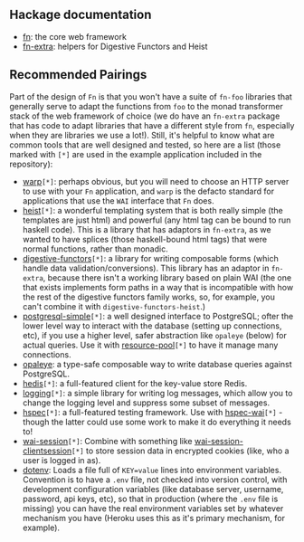 ## Hackage documentation

- [fn](http://hackage.haskell.org/package/fn): the core web framework
- [fn-extra](http://hackage.haskell.org/package/fn-extra): helpers for Digestive Functors and Heist

## Recommended Pairings

Part of the design of `Fn` is that you won't have a suite of `fn-foo`
libraries that generally serve to adapt the functions from `foo` to
the monad transformer stack of the web framework of choice (we do have
an `fn-extra` package that has code to adapt libraries that have a
different style from `fn`, especially when they are libraries we use a
lot!). Still, it's helpful to know what are common tools that are well
designed and tested, so here are a list (those marked with `[*]` are
used in the example application included in the repository):

- [warp](http://hackage.haskell.org/package/warp)`[*]`: perhaps obvious,
  but you will need to choose an HTTP server to use with your `Fn`
  application, and `warp` is the defacto standard for applications that
  use the `WAI` interface that `Fn` does.
- [heist](http://hackage.haskell.org/package/heist)`[*]`: a wonderful
  templating system that is both really simple (the templates are just
  html) and powerful (any html tag can be bound to run haskell
  code). This is a library that has adaptors in `fn-extra`, as we
  wanted to have splices (those haskell-bound html tags) that were
  normal functions, rather than monadic.
- [digestive-functors](http://hackage.haskell.org/package/heist)`[*]`:
  a library for writing composable forms (which handle data
  validation/conversions). This library has an adaptor in `fn-extra`,
  because there isn't a working library based on plain WAI (the one
  that exists implements form paths in a way that is incompatible with
  how the rest of the digestive functors family works, so, for
  example, you can't combine it with `digestive-functors-heist`.)
- [postgresql-simple](https://hackage.haskell.org/package/postgresql-simple)`[*]`:
  a well designed interface to PostgreSQL; ofter the lower level way
  to interact with the database (setting up connections, etc), if you
  use a higher level, safer abstraction like `opaleye` (below) for actual
  queries. Use it with
  [resource-pool](https://hackage.haskell.org/package/resource-pool)`[*]`
  to have it manage many connections.
- [opaleye](https://hackage.haskell.org/package/opaleye): a type-safe
  composable way to write database queries against PostgreSQL.
- [hedis](https://hackage.haskell.org/package/hedis)`[*]`: a full-featured
  client for the key-value store Redis.
- [logging](https://hackage.haskell.org/package/logging)`[*]`: a simple
  library for writing log messages, which allow you to change the
  logging level and suppress some subset of messages.
- [hspec](https://hackage.haskell.org/package/hspec)`[*]`: a
  full-featured testing framework. Use with
  [hspec-wai](https://hackage.haskell.org/package/hspec-wai)`[*]` -
  though the latter could use some work to make it do everything it
  needs to!
- [wai-session](https://hackage.haskell.org/package/wai-session)`[*]`:
  Combine with something like
  [wai-session-clientsession](https://hackage.haskell.org/package/wai-session-clientsession)`[*]`
  to store session data in encrypted cookies (like, who a user is
  logged in as).
- [dotenv](http://hackage.haskell.org/package/dotenv): Loads a file
  full of `KEY=value` lines into environment variables. Convention is
  to have a `.env` file, not checked into version control, with
  development configuration variables (like database server, username,
  password, api keys, etc), so that in production (where the `.env`
  file is missing) you can have the real environment variables set by
  whatever mechanism you have (Heroku uses this as it's primary
  mechanism, for example).
